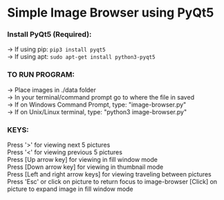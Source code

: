 # Simple Image Browser using PyQt5
### Install PyQt5 (Required):
-> If using pip: `pip3 install pyqt5` <br>
-> If using apt: `sudo apt-get install python3-pyqt5`

### TO RUN PROGRAM: 
-> Place images in ./data folder <br>
-> In your terminal/command prompt go to where the file in saved <br>
-> If on Windows Command Prompt, type: "image-browser.py" <br>
-> If on Unix/Linux terminal, type: "python3 image-browser.py" <br>

### KEYS:
Press '>' for viewing next 5 pictures <br>
Press '<' for viewing previous 5 pictures <br>
Press [Up arrow key] for viewing in fill window mode <br>
Press [Down arrow key] for viewing in thumbnail mode <br>
Press [Left and right arrow keys] for viewing traveling between pictures <br>
Press 'Esc' or click on picture to return focus to image-browser
[Click] on picture to expand image in fill window mode
